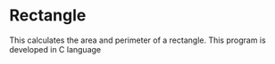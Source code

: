 # Rectangle
This calculates the area and perimeter of a rectangle. This program is developed in C language
